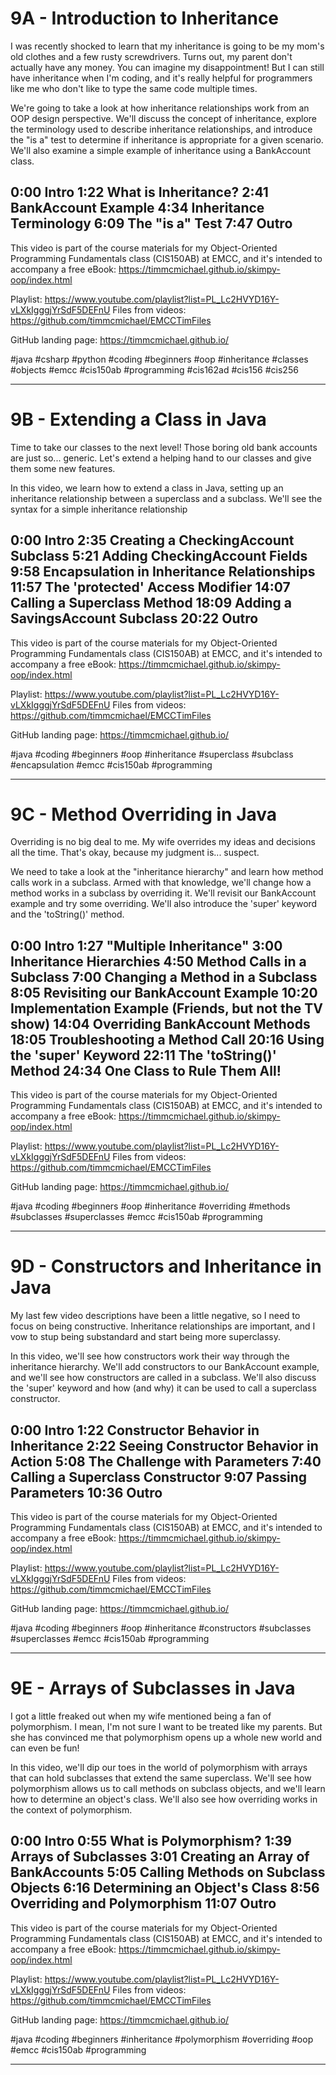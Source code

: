 # 9A - Introduction to Inheritance

I was recently shocked to learn that my inheritance is going to be my mom's old clothes and a few rusty screwdrivers. Turns out, my parent don't actually have any money. You can imagine my disappointment! But I can still have inheritance when I'm coding, and it's really helpful for programmers like me who don't like to type the same code multiple times.

We're going to take a look at how inheritance relationships work from an OOP design perspective. We'll discuss the concept of inheritance, explore the terminology used to describe inheritance relationships, and introduce the "is a" test to determine if inheritance is appropriate for a given scenario. We'll also examine a simple example of inheritance using a BankAccount class. 

0:00 Intro
1:22 What is Inheritance?
2:41 BankAccount Example
4:34 Inheritance Terminology
6:09 The "is a" Test
7:47 Outro
----
This video is part of the course materials for my Object-Oriented Programming Fundamentals class (CIS150AB) at EMCC, and it's intended to accompany a free eBook: https://timmcmichael.github.io/skimpy-oop/index.html

Playlist: https://www.youtube.com/playlist?list=PL_Lc2HVYD16Y-vLXkIgggjYrSdF5DEFnU
Files from videos: https://github.com/timmcmichael/EMCCTimFiles 

GitHub landing page: https://timmcmichael.github.io/

#java #csharp #python #coding #beginners #oop #inheritance #classes #objects #emcc #cis150ab #programming #cis162ad #cis156 #cis256

---------------------

# 9B - Extending a Class in Java

Time to take our classes to the next level! Those boring old bank accounts are just so... generic. Let's extend a helping hand to our classes and give them some new features.

In this video, we learn how to extend a class in Java, setting up an inheritance relationship between a superclass and a subclass. We'll see the syntax for a simple inheritance relationship

0:00 Intro
2:35 Creating a CheckingAccount Subclass
5:21 Adding CheckingAccount Fields
9:58 Encapsulation in Inheritance Relationships
11:57 The 'protected' Access Modifier
14:07 Calling a Superclass Method
18:09 Adding a SavingsAccount Subclass
20:22 Outro
----
This video is part of the course materials for my Object-Oriented Programming Fundamentals class (CIS150AB) at EMCC, and it's intended to accompany a free eBook: https://timmcmichael.github.io/skimpy-oop/index.html

Playlist: https://www.youtube.com/playlist?list=PL_Lc2HVYD16Y-vLXkIgggjYrSdF5DEFnU
Files from videos: https://github.com/timmcmichael/EMCCTimFiles 

GitHub landing page: https://timmcmichael.github.io/

#java #coding #beginners #oop #inheritance #superclass #subclass #encapsulation #emcc #cis150ab #programming

---------------------

# 9C - Method Overriding in Java

Overriding is no big deal to me. My wife overrides my ideas and decisions all the time. That's okay, because my judgment is... suspect. 

We need to take a look at the "inheritance hierarchy" and learn how method calls work in a subclass. Armed with that knowledge, we'll change how a method works in a subclass by overriding it. We'll revisit our BankAccount example and try some overriding. We'll also introduce the 'super' keyword and the 'toString()' method.

0:00 Intro
1:27 "Multiple Inheritance"
3:00 Inheritance Hierarchies
4:50 Method Calls in a Subclass
7:00 Changing a Method in a Subclass
8:05 Revisiting our BankAccount Example
10:20 Implementation Example (Friends, but not the TV show)
14:04 Overriding BankAccount Methods
18:05 Troubleshooting a Method Call
20:16 Using the 'super' Keyword
22:11 The 'toString()' Method
24:34 One Class to Rule Them All!
----
This video is part of the course materials for my Object-Oriented Programming Fundamentals class (CIS150AB) at EMCC, and it's intended to accompany a free eBook: https://timmcmichael.github.io/skimpy-oop/index.html

Playlist: https://www.youtube.com/playlist?list=PL_Lc2HVYD16Y-vLXkIgggjYrSdF5DEFnU
Files from videos: https://github.com/timmcmichael/EMCCTimFiles 

GitHub landing page: https://timmcmichael.github.io/

#java #coding #beginners #oop #inheritance #overriding #methods #subclasses #superclasses #emcc #cis150ab #programming

---------------------


# 9D - Constructors and Inheritance in Java

My last few video descriptions have been a little negative, so I need to focus on being constructive. Inheritance relationships are important, and I vow to stup being substandard and start being more superclassy.

In this video, we'll see how constructors work their way through the inheritance hierarchy. We'll add constructors to our BankAccount example, and we'll see how constructors are called in a subclass. We'll also discuss the 'super' keyword and how (and why) it can be used to call a superclass constructor.

0:00 Intro
1:22 Constructor Behavior in Inheritance
2:22 Seeing Constructor Behavior in Action
5:08 The Challenge with Parameters
7:40 Calling a Superclass Constructor
9:07 Passing Parameters
10:36 Outro
----
This video is part of the course materials for my Object-Oriented Programming Fundamentals class (CIS150AB) at EMCC, and it's intended to accompany a free eBook: https://timmcmichael.github.io/skimpy-oop/index.html

Playlist: https://www.youtube.com/playlist?list=PL_Lc2HVYD16Y-vLXkIgggjYrSdF5DEFnU
Files from videos: https://github.com/timmcmichael/EMCCTimFiles 

GitHub landing page: https://timmcmichael.github.io/

#java #coding #beginners #oop #inheritance #constructors #subclasses #superclasses #emcc #cis150ab #programming

---------------------


# 9E - Arrays of Subclasses in Java

I got a little freaked out when my wife mentioned being a fan of polymorphism. I mean, I'm not sure I want to be treated like my parents. But she has convinced me that polymorphism opens up a whole new world and can even be fun!

In this video, we'll dip our toes in the world of polymorphism with arrays that can hold subclasses that extend the same superclass. We'll see how polymorphism allows us to call methods on subclass objects, and we'll learn how to determine an object's class. We'll also see how overriding works in the context of polymorphism.

0:00 Intro
0:55 What is Polymorphism?
1:39 Arrays of Subclasses
3:01 Creating an Array of BankAccounts
5:05 Calling Methods on Subclass Objects
6:16 Determining an Object's Class
8:56 Overriding and Polymorphism
11:07 Outro
----
This video is part of the course materials for my Object-Oriented Programming Fundamentals class (CIS150AB) at EMCC, and it's intended to accompany a free eBook: https://timmcmichael.github.io/skimpy-oop/index.html

Playlist: https://www.youtube.com/playlist?list=PL_Lc2HVYD16Y-vLXkIgggjYrSdF5DEFnU
Files from videos: https://github.com/timmcmichael/EMCCTimFiles 

GitHub landing page: https://timmcmichael.github.io/

#java #coding #beginners #inheritance #polymorphism #overriding #oop #emcc #cis150ab #programming

---------------------

